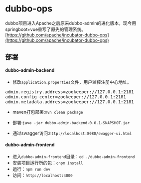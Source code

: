 # dubbo-ops

dubbo项目进入Apache之后原来dubbo-admin的进化版本，现今用springboot+vue重写了原先的管理系统。
[https://github.com/apache/incubator-dubbo-ops](https://github.com/apache/incubator-dubbo-ops)

## 部署

#### dubbo-admin-backend

- 修改`application.properties`文件，用户监控注册中心地址。
<pre>
admin.registry.address=zookeeper://127.0.0.1:2181
admin.config-center=zookeeper://127.0.0.1:2181
admin.metadata.address=zookeeper://127.0.0.1:2181
</pre>

- maven打包部署:`mvn clean package`

- 部署:`java -jar dubbo-admin-backend-0.0.1-SNAPSHOT.jar`

- 通过swagger访问:`http://localhost:8080/swagger-ui.html`

#### dubbo-admin-frontend

- 进入`dubbo-admin-frontend`目录：`cd ./dubbo-admin-frontend`
- 安装项目运行所的包：`cnpm install`
- 运行：`npm run dev`
- 访问：`http://localhost:4000`